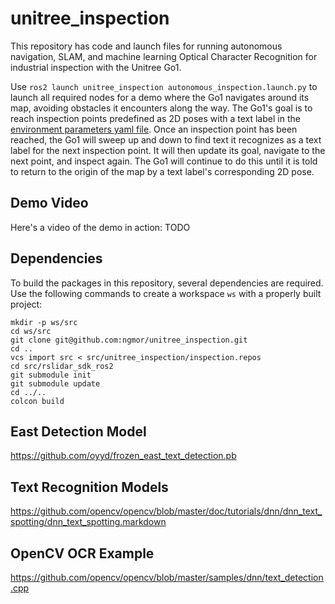 # unitree_inspection
This repository has code and launch files for running autonomous navigation, SLAM, and machine learning Optical Character Recognition for industrial inspection with the Unitree Go1.

Use `ros2 launch unitree_inspection autonomous_inspection.launch.py` to launch all required nodes for a demo where the Go1 navigates around its map, avoiding obstacles it encounters along the way. The Go1's goal is to reach inspection points predefined as 2D poses with a text label in the [environment parameters yaml file](unitree_inspection/config/environment_params.yaml). Once an inspection point has been reached, the Go1 will sweep up and down to find text it recognizes as a text label for the next inspection point. It will then update its goal, navigate to the next point, and inspect again. The Go1 will continue to do this until it is told to return to the origin of the map by a text label's corresponding 2D pose.

## Demo Video
Here's a video of the demo in action:
TODO


## Dependencies
To build the packages in this repository, several dependencies are required. Use the following commands to create a workspace `ws` with a properly built project:
```
mkdir -p ws/src
cd ws/src
git clone git@github.com:ngmor/unitree_inspection.git
cd ..
vcs import src < src/unitree_inspection/inspection.repos
cd src/rslidar_sdk_ros2
git submodule init
git submodule update
cd ../..
colcon build
```

## East Detection Model
https://github.com/oyyd/frozen_east_text_detection.pb

## Text Recognition Models
https://github.com/opencv/opencv/blob/master/doc/tutorials/dnn/dnn_text_spotting/dnn_text_spotting.markdown

## OpenCV OCR Example
https://github.com/opencv/opencv/blob/master/samples/dnn/text_detection.cpp
